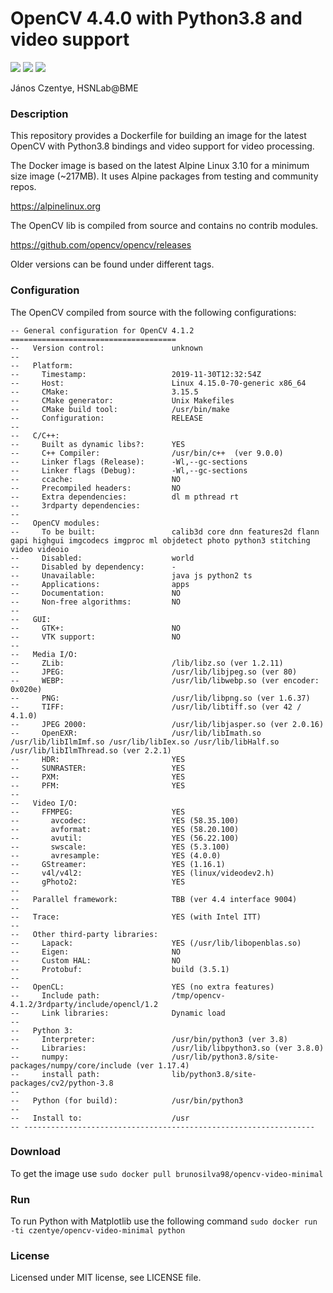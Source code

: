 # OpenCV 4.4.0 with Python3.8 and video support

[![](https://img.shields.io/docker/build/czentye/opencv-video-minimal.svg?style=popout)](https://hub.docker.com/r/czentye/opencv-video-minimal)
[![](https://img.shields.io/docker/pulls/czentye/opencv-video-minimal.svg?style=popout)](https://hub.docker.com/r/czentye/opencv-video-minimal)
[![](https://img.shields.io/microbadger/image-size/czentye%2Fopencv-video-minimal.svg?style=popout)](https://hub.docker.com/r/czentye/opencv-video-minimal)

János Czentye, HSNLab@BME

### Description

This repository provides a Dockerfile for building an image for the latest 
OpenCV with Python3.8 bindings and video support for video processing.

The Docker image is based on the latest Alpine Linux 3.10 for a minimum size 
image (~217MB). It uses Alpine packages from testing and community repos.

https://alpinelinux.org

The OpenCV lib is compiled from source and contains no contrib modules.

https://github.com/opencv/opencv/releases

Older versions can be found under different tags.

### Configuration

The OpenCV compiled from source with the following configurations:

```text
-- General configuration for OpenCV 4.1.2 =====================================
--   Version control:               unknown
-- 
--   Platform:
--     Timestamp:                   2019-11-30T12:32:54Z
--     Host:                        Linux 4.15.0-70-generic x86_64
--     CMake:                       3.15.5
--     CMake generator:             Unix Makefiles
--     CMake build tool:            /usr/bin/make
--     Configuration:               RELEASE
-- 
--   C/C++:
--     Built as dynamic libs?:      YES
--     C++ Compiler:                /usr/bin/c++  (ver 9.0.0)
--     Linker flags (Release):      -Wl,--gc-sections
--     Linker flags (Debug):        -Wl,--gc-sections
--     ccache:                      NO
--     Precompiled headers:         NO
--     Extra dependencies:          dl m pthread rt
--     3rdparty dependencies:
-- 
--   OpenCV modules:
--     To be built:                 calib3d core dnn features2d flann gapi highgui imgcodecs imgproc ml objdetect photo python3 stitching video videoio
--     Disabled:                    world
--     Disabled by dependency:      -
--     Unavailable:                 java js python2 ts
--     Applications:                apps
--     Documentation:               NO
--     Non-free algorithms:         NO
-- 
--   GUI: 
--     GTK+:                        NO
--     VTK support:                 NO
-- 
--   Media I/O: 
--     ZLib:                        /lib/libz.so (ver 1.2.11)
--     JPEG:                        /usr/lib/libjpeg.so (ver 80)
--     WEBP:                        /usr/lib/libwebp.so (ver encoder: 0x020e)
--     PNG:                         /usr/lib/libpng.so (ver 1.6.37)
--     TIFF:                        /usr/lib/libtiff.so (ver 42 / 4.1.0)
--     JPEG 2000:                   /usr/lib/libjasper.so (ver 2.0.16)
--     OpenEXR:                     /usr/lib/libImath.so /usr/lib/libIlmImf.so /usr/lib/libIex.so /usr/lib/libHalf.so /usr/lib/libIlmThread.so (ver 2.2.1)
--     HDR:                         YES
--     SUNRASTER:                   YES
--     PXM:                         YES
--     PFM:                         YES
-- 
--   Video I/O:
--     FFMPEG:                      YES
--       avcodec:                   YES (58.35.100)
--       avformat:                  YES (58.20.100)
--       avutil:                    YES (56.22.100)
--       swscale:                   YES (5.3.100)
--       avresample:                YES (4.0.0)
--     GStreamer:                   YES (1.16.1)
--     v4l/v4l2:                    YES (linux/videodev2.h)
--     gPhoto2:                     YES
-- 
--   Parallel framework:            TBB (ver 4.4 interface 9004)
-- 
--   Trace:                         YES (with Intel ITT)
-- 
--   Other third-party libraries:
--     Lapack:                      YES (/usr/lib/libopenblas.so)
--     Eigen:                       NO
--     Custom HAL:                  NO
--     Protobuf:                    build (3.5.1)
-- 
--   OpenCL:                        YES (no extra features)
--     Include path:                /tmp/opencv-4.1.2/3rdparty/include/opencl/1.2
--     Link libraries:              Dynamic load
-- 
--   Python 3:
--     Interpreter:                 /usr/bin/python3 (ver 3.8)
--     Libraries:                   /usr/lib/libpython3.so (ver 3.8.0)
--     numpy:                       /usr/lib/python3.8/site-packages/numpy/core/include (ver 1.17.4)
--     install path:                lib/python3.8/site-packages/cv2/python-3.8
-- 
--   Python (for build):            /usr/bin/python3
-- 
--   Install to:                    /usr
-- -----------------------------------------------------------------
```

### Download

To get the image use ``sudo docker pull brunosilva98/opencv-video-minimal``

### Run

To run Python with Matplotlib use the following command ``sudo docker run -ti czentye/opencv-video-minimal python``

### License

Licensed under MIT license, see LICENSE file.
